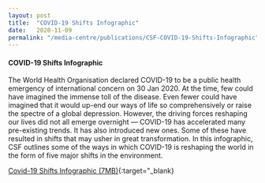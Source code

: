 ```yaml
---
layout: post
title:  "COVID-19 Shifts Infographic"
date:   2020-11-09
permalink: "/media-centre/publications/CSF-COVID-19-Shifts-Infographic"
---
```


#### **COVID-19 Shifts Infographic**


The World Health Organisation declared COVID-19 to be a public health emergency of international concern on 30 Jan 2020. At the time, few could have imagined the immense toll of the disease. Even fewer could have imagined that it would up-end our ways of life so comprehensively or raise the spectre of a global depression. However, the driving forces reshaping our lives did not all emerge overnight — COVID-19 has accelerated many pre-existing trends. It has also introduced new ones. Some of these have resulted in shifts that may usher in great transformation. In this infographic, CSF outlines some of the ways in which COVID-19 is reshaping the world in the form of five major shifts in the environment.


[Covid-19 Shifts Infographic (7MB)](/files/media-centre/publications/CSF-COVID-19-Shifts-Infographic.pdf){:target="_blank}
